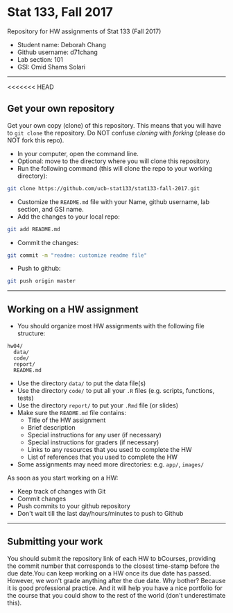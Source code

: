 # Stat 133, Fall 2017

Repository for HW assignments of Stat 133 (Fall 2017)

- Student name: Deborah Chang
- Github username: d71chang
- Lab section: 101
- GSI: Omid Shams Solari

-----

<<<<<<< HEAD
## Get your own repository

Get your own copy (clone) of this repository. This means that you will have 
to `git clone` the repository. Do NOT confuse _cloning_ with _forking_ 
(please do NOT fork this repo).

- In your computer, open the command line.
- Optional: move to the directory where you will clone this repository.
- Run the following command (this will clone the repo to your working directory):

```bash
git clone https://github.com/ucb-stat133/stat133-fall-2017.git
```

- Customize the `README.md` file with your Name, github username, lab section, and GSI name.
- Add the changes to your local repo:
```bash
git add README.md
```
- Commit the changes:
```bash
git commit -m "readme: customize readme file"
```
- Push to github:
```bash
git push origin master
```

-----

## Working on a HW assignment

- You should organize most HW assignments with the following file structure:

```
hw04/
  data/
  code/
  report/
  README.md
```

- Use the directory `data/` to put the data file(s)
- Use the directory `code/` to put all your `.R` files (e.g. scripts, functions, tests)
- Use the directory `report/` to put your `.Rmd` file (or slides)
- Make sure the `README.md` file contains:
	+ Title of the HW assignment
	+ Brief description
	+ Special instructions for any user (if necessary)
	+ Special instructions for graders (if necessary)
	+ Links to any resources that you used to complete the HW
	+ List of references that you used to complete the HW
- Some assignments may need more directories: e.g. `app/`, `images/`


As soon as you start working on a HW:

- Keep track of changes with Git
- Commit changes
- Push commits to your github repository
- Don't wait till the last day/hours/minutes to push to Github

-----

## Submitting your work

You should submit the repository link of each HW to bCourses, providing the commit number that corresponds to the closest time-stamp before the due date.You can keep working on a HW once its due date has passed. However, we won't grade anything after the due date. Why bother? Because it is good professional practice. And it will help you have a nice portfolio for the course that you could show to the rest of the world (don't underestimate this).